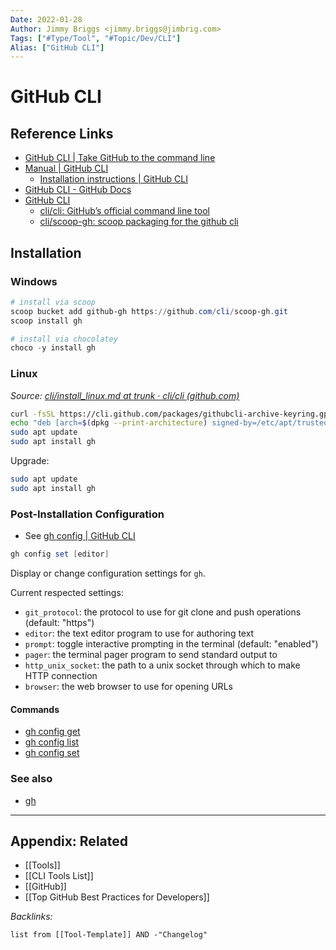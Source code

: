 ```yaml
---
Date: 2022-01-28
Author: Jimmy Briggs <jimmy.briggs@jimbrig.com>
Tags: ["#Type/Tool", "#Topic/Dev/CLI"]
Alias: ["GitHub CLI"]
---
```


# GitHub CLI

## Reference Links

- [GitHub CLI | Take GitHub to the command line](https://cli.github.com/)
- [Manual | GitHub CLI](https://cli.github.com/manual/)
	- [Installation instructions | GitHub CLI](https://cli.github.com/manual/installation)
- [GitHub CLI - GitHub Docs](https://docs.github.com/en/github-cli)
- [GitHub CLI](https://github.com/cli)
	- [cli/cli: GitHub’s official command line tool](https://github.com/cli/cli)
	- [cli/scoop-gh: scoop packaging for the github cli](https://github.com/cli/scoop-gh)

## Installation

### Windows

```powershell
# install via scoop
scoop bucket add github-gh https://github.com/cli/scoop-gh.git
scoop install gh

# install via chocolatey
choco -y install gh
```

### Linux

*Source: [cli/install_linux.md at trunk · cli/cli (github.com)](https://github.com/cli/cli/blob/trunk/docs/install_linux.md)*

```bash
curl -fsSL https://cli.github.com/packages/githubcli-archive-keyring.gpg | sudo dd of=/etc/apt/trusted.gpg.d/githubcli-archive-keyring.gpg
echo "deb [arch=$(dpkg --print-architecture) signed-by=/etc/apt/trusted.gpg.d/githubcli-archive-keyring.gpg] https://cli.github.com/packages stable main" | sudo tee /etc/apt/sources.list.d/github-cli.list > /dev/null
sudo apt update
sudo apt install gh
```

Upgrade:

```bash
sudo apt update
sudo apt install gh
```

### Post-Installation Configuration

- See [gh config | GitHub CLI](https://cli.github.com/manual/gh_config)

```powershell
gh config set [editor]
```

Display or change configuration settings for `gh`.

Current respected settings:

-   `git_protocol`: the protocol to use for git clone and push operations (default: "https")
-   `editor`: the text editor program to use for authoring text
-   `prompt`: toggle interactive prompting in the terminal (default: "enabled")
-   `pager`: the terminal pager program to send standard output to
-   `http_unix_socket`: the path to a unix socket through which to make HTTP connection
-   `browser`: the web browser to use for opening URLs

#### Commands

-   [gh config get](https://cli.github.com/manual/gh_config_get)
-   [gh config list](https://cli.github.com/manual/gh_config_list)
-   [gh config set](https://cli.github.com/manual/gh_config_set)

### See also

-   [gh](https://cli.github.com/manual/gh)

***

## Appendix: Related

- [[Tools]]
- [[CLI Tools List]]
- [[GitHub]]
- [[Top GitHub Best Practices for Developers]]

*Backlinks:*

```dataview
list from [[Tool-Template]] AND -"Changelog"
```
